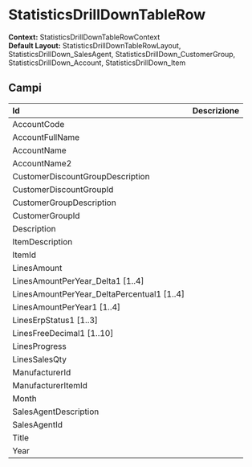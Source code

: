 # StatisticsDrillDownTableRow

**Context:** StatisticsDrillDownTableRowContext  
**Default Layout:** StatisticsDrillDownTableRowLayout, StatisticsDrillDown\_SalesAgent, StatisticsDrillDown\_CustomerGroup, StatisticsDrillDown\_Account, StatisticsDrillDown\_Item

## Campi

| Id | Descrizione |
| :--- | :--- |
| AccountCode |  |
| AccountFullName |  |
| AccountName |  |
| AccountName2 |  |
| CustomerDiscountGroupDescription |  |
| CustomerDiscountGroupId |  |
| CustomerGroupDescription |  |
| CustomerGroupId |  |
| Description |  |
| ItemDescription |  |
| ItemId |  |
| LinesAmount |  |
| LinesAmountPerYear\_Delta1 \[1..4\] |  |
| LinesAmountPerYear\_DeltaPercentual1 \[1..4\] |  |
| LinesAmountPerYear1 \[1..4\] |  |
| LinesErpStatus1 \[1..3\] |  |
| LinesFreeDecimal1 \[1..10\] |  |
| LinesProgress |  |
| LinesSalesQty |  |
| ManufacturerId |  |
| ManufacturerItemId |  |
| Month |  |
| SalesAgentDescription |  |
| SalesAgentId |  |
| Title |  |
| Year |  |

